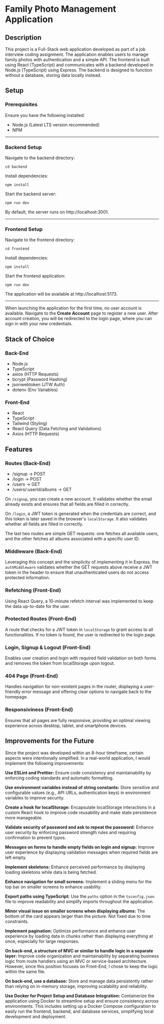 # Family Photo Management Application

## Description

This project is a Full-Stack web application developed as part of a job interview coding assignment. The application enables users to manage family photos with authentication and a simple API. The frontend is built using React (TypeScript) and communicates with a backend developed in Node.js (TypeScript) using Express. The backend is designed to function without a database, storing data locally instead.

## Setup

### Prerequisites

Ensure you have the following installed:

- Node.js (Latest LTS version recommended)
- NPM

---

### Backend Setup

Navigate to the backend directory:

```
cd backend
```

Install dependencies:

```
npm install
```

Start the backend server:

```
npm run dev
```

By default, the server runs on http://localhost:3001.

---

### Frontend Setup

Navigate to the frontend directory:

```
cd frontend
```

Install dependencies:

```
npm install
```

Start the frontend application:

```
npm run dev
```

The application will be available at http://localhost:5173.

---

When launching the application for the first time, no user account is available. Navigate to the **Create Account** page to register a new user. After account creation, you will be redirected to the login page, where you can sign in with your new credentials.

## Stack of Choice

### Back-End

- Node.js
- TypeScript
- axios (HTTP Requests)
- bcrypt (Password Hashing)
- jsonwebtoken (JTW Auth)
- dotenv (Env Variables)

### Front-End

- React
- TypeScript
- Tailwind (Styling)
- React Query (Data Fetching and Validations)
- Axios (HTTP Requests)

## Features

### Routes (Back-End)

- /signup -> POST
- /login -> POST
- /users -> GET
- /users/:userId/albums -> GET

On `/signup`, you can create a new account. It validates whether the email already exists and ensures that all fields are filled in correctly.

On `/login`, a JWT token is generated when the credentials are correct, and this token is later saved in the browser's `localStorage`. It also validates whether all fields are filled in correctly.

The last two routes are simple GET requests: one fetches all available users, and the other fetches all albums associated with a specific user ID.

### Middleware (Back-End)

Leveraging this concept and the simplicity of implementing it in Express, the `authMiddleware` validates whether the GET requests above receive a JWT token in the header to ensure that unauthenticated users do not access protected information.

### Refetching (Front-End)

Using React Query, a 10-minute refetch interval was implemented to keep the data up-to-date for the user.

### Protected Routes (Front-End)

A route that checks for a JWT token in `localStorage` to grant access to all functionalities. If no token is found, the user is redirected to the login page.

### Login, Signup & Logout (Front-End)

Enables user creation and login with required field validation on both forms and removes the token from localStorage upon logout.

### 404 Page (Front-End)

Handles navigation for non-existent pages in the router, displaying a user-friendly error message and offering clear options to navigate back to the homepage.

### Responsiviness (Front-End)

Ensures that all pages are fully responsive, providing an optimal viewing experience across desktop, tablet, and smartphone devices.

## Improvements for the Future

Since the project was developed within an 8-hour timeframe, certain aspects were intentionally simplified. In a real-world application, I would implement the following improvements:

**Use ESLint and Prettier:** Ensure code consistency and maintainability by enforcing coding standards and automatic formatting.

**Use environment variables instead of string constants:** Store sensitive and configurable values (e.g., API URLs, authentication keys) in environment variables to improve security.

**Create a hook for localStorage:** Encapsulate localStorage interactions in a custom React hook to improve code reusability and make state persistence more manageable.

**Validate security of password and ask to repeat the password:** Enhance user security by enforcing password strength rules and requiring confirmation to prevent typos.

**Messages on forms to handle empty fields on login and signup:** Improve user experience by displaying validation messages when required fields are left empty.

**Implement skeletons:** Enhance perceived performance by displaying loading skeletons while data is being fetched.

**Enhance navigation for small screens:** Implement a sliding menu for the top bar on smaller screens to enhance usability.

**Export paths using TypeScript:** Use the `paths` option in the `tsconfig.json` file to improve readability and simplify imports throughout the application.

**Minor visual issue on smaller screens when displaying albums:** The bottom of the card appears larger than the picture. Not fixed due to time constraints.

**Implement pagination:** Optimize performance and enhance user experience by loading data in chunks rather than displaying everything at once, especially for large responses.

**On back-end, a structure of MVC or similar to handle logic in a separate layer:** Improve code organization and maintainability by separating business logic from route handlers using an MVC or service-based architecture. However, since this position focuses on Front-End, I chose to keep the logic within the same file.

**On back-end, use a database:** Store and manage data persistently rather than relying on in-memory storage, improving scalability and reliability.

**Use Docker for Project Setup and Database Integration:** Containerize the application using Docker to streamline setup and ensure consistency across environments. This includes setting up a Docker Compose configuration to easily run the frontend, backend, and database services, simplifying local development and deployment.